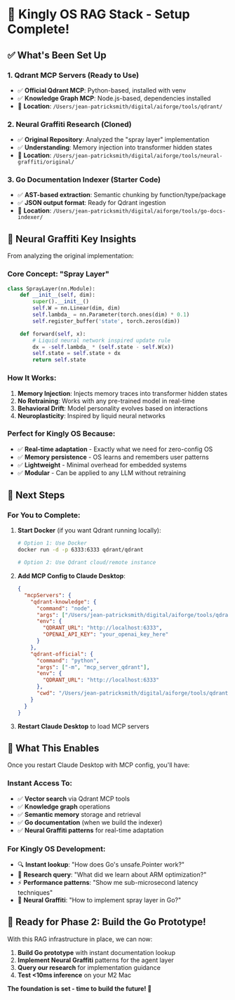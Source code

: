 # 🚀 Kingly OS RAG Stack - Setup Complete!

## ✅ What's Been Set Up

### 1. **Qdrant MCP Servers (Ready to Use)**
- ✅ **Official Qdrant MCP**: Python-based, installed with venv
- ✅ **Knowledge Graph MCP**: Node.js-based, dependencies installed
- 📍 **Location**: `/Users/jean-patricksmith/digital/aiforge/tools/qdrant/`

### 2. **Neural Graffiti Research (Cloned)**
- ✅ **Original Repository**: Analyzed the "spray layer" implementation
- ✅ **Understanding**: Memory injection into transformer hidden states
- 📍 **Location**: `/Users/jean-patricksmith/digital/aiforge/tools/neural-graffiti/original/`

### 3. **Go Documentation Indexer (Starter Code)**
- ✅ **AST-based extraction**: Semantic chunking by function/type/package
- ✅ **JSON output format**: Ready for Qdrant ingestion
- 📍 **Location**: `/Users/jean-patricksmith/digital/aiforge/tools/go-docs-indexer/`

## 🎯 Neural Graffiti Key Insights

From analyzing the original implementation:

### **Core Concept: "Spray Layer"**
```python
class SprayLayer(nn.Module):
    def __init__(self, dim):
        super().__init__()
        self.W = nn.Linear(dim, dim)
        self.lambda_ = nn.Parameter(torch.ones(dim) * 0.1)
        self.register_buffer('state', torch.zeros(dim))

    def forward(self, x):
        # Liquid neural network inspired update rule
        dx = -self.lambda_ * (self.state - self.W(x))
        self.state = self.state + dx
        return self.state
```

### **How It Works:**
1. **Memory Injection**: Injects memory traces into transformer hidden states
2. **No Retraining**: Works with any pre-trained model in real-time
3. **Behavioral Drift**: Model personality evolves based on interactions
4. **Neuroplasticity**: Inspired by liquid neural networks

### **Perfect for Kingly OS Because:**
- ✅ **Real-time adaptation** - Exactly what we need for zero-config OS
- ✅ **Memory persistence** - OS learns and remembers user patterns
- ✅ **Lightweight** - Minimal overhead for embedded systems
- ✅ **Modular** - Can be applied to any LLM without retraining

## 🔧 Next Steps

### **For You to Complete:**

1. **Start Docker** (if you want Qdrant running locally):
   ```bash
   # Option 1: Use Docker
   docker run -d -p 6333:6333 qdrant/qdrant
   
   # Option 2: Use Qdrant cloud/remote instance
   ```

2. **Add MCP Config to Claude Desktop**:
   ```json
   {
     "mcpServers": {
       "qdrant-knowledge": {
         "command": "node",
         "args": ["/Users/jean-patricksmith/digital/aiforge/tools/qdrant/knowledge-graph/dist/index.js"],
         "env": {
           "QDRANT_URL": "http://localhost:6333",
           "OPENAI_API_KEY": "your_openai_key_here"
         }
       },
       "qdrant-official": {
         "command": "python",
         "args": ["-m", "mcp_server_qdrant"],
         "env": {
           "QDRANT_URL": "http://localhost:6333"
         },
         "cwd": "/Users/jean-patricksmith/digital/aiforge/tools/qdrant/official"
       }
     }
   }
   ```

3. **Restart Claude Desktop** to load MCP servers

## 🧠 What This Enables

Once you restart Claude Desktop with MCP config, you'll have:

### **Instant Access To:**
- ✅ **Vector search** via Qdrant MCP tools
- ✅ **Knowledge graph** operations  
- ✅ **Semantic memory** storage and retrieval
- ✅ **Go documentation** (when we build the indexer)
- ✅ **Neural Graffiti patterns** for real-time adaptation

### **For Kingly OS Development:**
- 🔍 **Instant lookup**: "How does Go's unsafe.Pointer work?"
- 🧠 **Research query**: "What did we learn about ARM optimization?"
- ⚡ **Performance patterns**: "Show me sub-microsecond latency techniques"
- 🎨 **Neural Graffiti**: "How to implement spray layer in Go?"

## 🚀 Ready for Phase 2: Build the Go Prototype!

With this RAG infrastructure in place, we can now:
1. **Build Go prototype** with instant documentation lookup
2. **Implement Neural Graffiti** patterns for the agent layer
3. **Query our research** for implementation guidance
4. **Test <10ms inference** on your M2 Mac

**The foundation is set - time to build the future! 🎯**